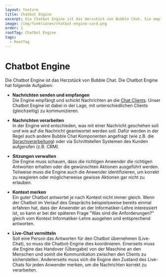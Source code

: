 ```yaml
---
layout: feature
title: Chatbot Engine
excerpt: Die Chatbot Engine ist das Herzstück von Bubble Chat. Sie empfängt, verarbeitet und sendet Nachrichten an die jeweiligen Chat Clients.
image: /img/funktionen/chatbot-engine-card.png
order: 1
rootTag: Chatbot Engine
tags:
  - RootTag
---
```


# Chatbot Engine

Die Chatbot Engine ist das Herzstück von Bubble Chat. Die Chatbot Engine hat folgende Aufgaben:

- **Nachrichten senden und empfangen**<br>
  Die Engine empfängt und schickt Nachrichten an die [Chat Clients](/funktionen/chat-client). Unser Chatbot Engine ist dabei in der Lage, mit unterschiedlichen Clients (gleichzeitig) zu kommunizieren.

- **Nachrichten verarbeiten**<br>
  In der Engine wird entschieden, was mit einer Nachricht geschehen soll und wie auf die Nachricht geantwortet werden soll. Dafür werden in der Regel auch andere Bubble Chat Komponenten angefragt (wie z.B. die [Sprachverarbeitung](/funktionen/nlp)) oder via Schnittstellen Systemen des Kunden aufgerufen (z.B. CRM).

- **Sitzungen verwalten**<br>
  Die Engine muss schauen, dass die richtigen Anwender die richtigen Antworten erhalten oder die gewünschten Aktionen ausgeführt werden. Teilweise muss die Engine auch die Anwender identifizieren, um korrekt zu reagieren oder möglicherweise gewisse Aktionen gar nicht zu erlauben.

- **Kontext merken**<br>
  Ein guter Chatbot antwortet je nach Kontext nicht immer gleich. Wenn der Chatbot im Verlauf des Gesprächs beispielsweise bereits einmal erfahren hat, dass der Anwender an der Informatiker-Lehre interessiert ist, so kann er bei der späteren Frage "Was sind die Anforderungen?" gleich vom Kontext Informatiker-Lehre ausgehen und entsprechend antworten. 

- **Live-Chat vermitteln**<br>
  Soll eine Person das Antworten für den Chatbot übernehmen (Live-Chat), so muss die Chatbot-Engine dies koordinieren. Einerseits muss die Engine das Handover (Übergabe) von der Maschine an den Menschen und somit die Kommunikation zwischen den Clients zu sicherstellen. Andererseits muss sich die Engine den Zustand des Live-Chats für jeden Anwender merken, um die Nachrichten korrekt zu verarbeiten.
